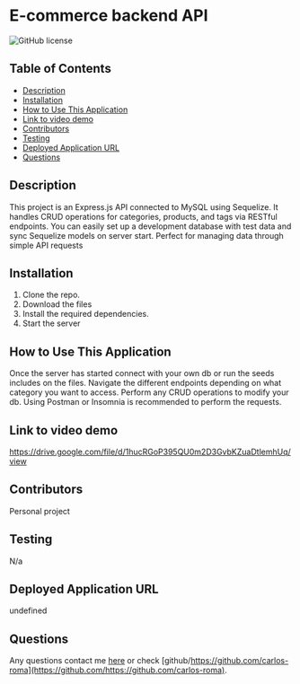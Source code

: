 # E-commerce backend API
  ![GitHub license](https://img.shields.io/badge/license-MIT-blue.svg)
  
  ## Table of Contents
  * [Description](#description)
  * [Installation](#installation)
  * [How to Use This Application](#How-to-use-this-application)
  * [Link to video demo](#link-to-video-demo)
  * [Contributors](#contributors)
  * [Testing](#testing)
  * [Deployed Application URL](#Deployed-application-url)
  * [Questions](#questions)
  
  ## Description
  This project is an Express.js API connected to MySQL using Sequelize. It handles CRUD operations for categories, products, and tags via RESTful endpoints. You can easily set up a development database with test data and sync Sequelize models on server start. Perfect for managing data through simple API requests
  
  ## Installation
  1) Clone the repo.
  2) Download the files
  3) Install the required dependencies. 
  4) Start the server
  
  ## How to Use This Application
  Once the server has started connect with your own db or run the seeds includes on the files. Navigate the different endpoints depending on what category you want to access. Perform any CRUD operations to modify your db. Using Postman or Insomnia is recommended to perform the requests.

  ## Link to video demo
  https://drive.google.com/file/d/1hucRGoP395QU0m2D3GvbKZuaDtlemhUq/view

  ## Contributors
  Personal project
  
  ## Testing
  N/a
  
  ## Deployed Application URL
  undefined
  
  ## Questions
  Any questions contact me [here](mailto:adrianc.rm0@gmail.com) or check [github/https://github.com/carlos-roma](https://github.com/https://github.com/carlos-roma).
  